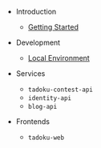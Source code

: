 - Introduction

  - [Getting Started](/README.md)
  <!-- - [General Architecture](general_architecture.md) -->

- Development

  <!-- - [Architectural Decision Records](adr.md) -->
  <!-- - [Bazel](bazel.md) -->
  - [Local Environment](/local_environment.md)

- Services

  - `tadoku-contest-api`
  - `identity-api`
  - `blog-api`

- Frontends

  - `tadoku-web`
